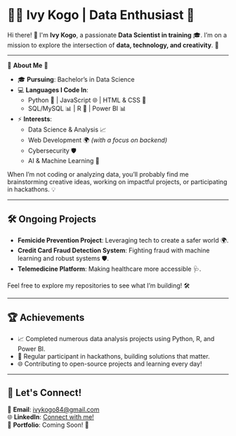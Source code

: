 # 👩‍💻 Ivy Kogo | Data Enthusiast 🌟

Hi there! 👋 I'm **Ivy Kogo**, a passionate **Data Scientist in training** 🎓. I’m on a mission to explore the intersection of **data, technology, and creativity**. 🚀

---

🌸 **About Me** 🌸

- 🎓 **Pursuing**: Bachelor’s in Data Science  
- 💻 **Languages I Code In**:  
  - Python 🐍 | JavaScript 🌐 | HTML & CSS 🎨  
  - SQL/MySQL 📊 | R 📘 | Power BI 📊  
- ⚡ **Interests**:  
  - Data Science & Analysis 📈  
  - Web Development 🌍 *(with a focus on backend)*  
  - Cybersecurity 🛡️  
  - AI & Machine Learning 🤖  

When I’m not coding or analyzing data, you’ll probably find me brainstorming creative ideas, working on impactful projects, or participating in hackathons. 💡

---

## 🛠️ Ongoing Projects

- **Femicide Prevention Project**: Leveraging tech to create a safer world 🌍.  
- **Credit Card Fraud Detection System**: Fighting fraud with machine learning and robust systems 🛡️.  
- **Telemedicine Platform**: Making healthcare more accessible 🩺.  

Feel free to explore my repositories to see what I’m building! 🛠️

---

## 🏆 Achievements

- 📈 Completed numerous data analysis projects using Python, R, and Power BI.  
- 🥇 Regular participant in hackathons, building solutions that matter.  
- 🌐 Contributing to open-source projects and learning every day!  

---

## 🌟 Let's Connect!

📧 **Email**: [ivykogo84@gmail.com](mailto:ivykogo84@gmail.com)  
🌐 **LinkedIn**: [Connect with me!](https://www.linkedin.com/in/ivykogo)  
💼 **Portfolio**: Coming Soon! 🚀  
